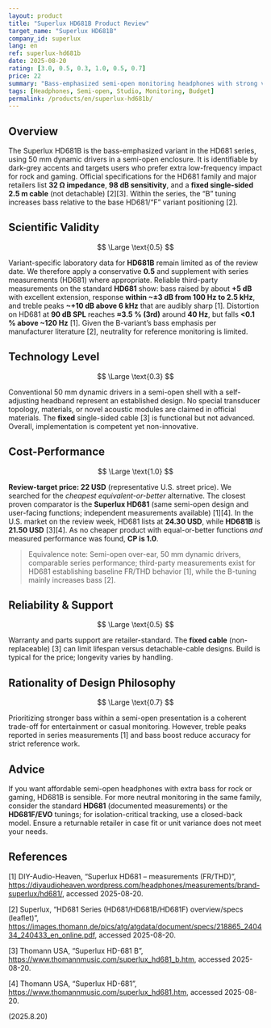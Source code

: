```yaml
---
layout: product
title: "Superlux HD681B Product Review"
target_name: "Superlux HD681B"
company_id: superlux
lang: en
ref: superlux-hd681b
date: 2025-08-20
rating: [3.0, 0.5, 0.3, 1.0, 0.5, 0.7]
price: 22
summary: "Bass-emphasized semi-open monitoring headphones with strong value for bass-weighted use; limited reference accuracy and sparse variant-specific measurements"
tags: [Headphones, Semi-open, Studio, Monitoring, Budget]
permalink: /products/en/superlux-hd681b/
---
```


## Overview

The Superlux HD681B is the bass-emphasized variant in the HD681 series, using 50 mm dynamic drivers in a semi-open enclosure. It is identifiable by dark-grey accents and targets users who prefer extra low-frequency impact for rock and gaming. Official specifications for the HD681 family and major retailers list **32 Ω impedance**, **98 dB sensitivity**, and a **fixed single-sided 2.5 m cable** (not detachable) [2][3]. Within the series, the “B” tuning increases bass relative to the base HD681/“F” variant positioning [2].

## Scientific Validity

$$ \Large \text{0.5} $$

Variant-specific laboratory data for **HD681B** remain limited as of the review date. We therefore apply a conservative **0.5** and supplement with series measurements (HD681) where appropriate. Reliable third-party measurements on the standard **HD681** show: bass raised by about **+5 dB** with excellent extension, response **within ~±3 dB from 100 Hz to 2.5 kHz**, and treble peaks **~+10 dB above 6 kHz** that are audibly sharp [1]. Distortion on HD681 at **90 dB SPL** reaches **≈3.5 % (3rd)** around **40 Hz**, but falls **<0.1 % above ~120 Hz** [1]. Given the B-variant’s bass emphasis per manufacturer literature [2], neutrality for reference monitoring is limited.

## Technology Level

$$ \Large \text{0.3} $$

Conventional 50 mm dynamic drivers in a semi-open shell with a self-adjusting headband represent an established design. No special transducer topology, materials, or novel acoustic modules are claimed in official materials. The **fixed** single-sided cable [3] is functional but not advanced. Overall, implementation is competent yet non-innovative.

## Cost-Performance

$$ \Large \text{1.0} $$

**Review-target price: 22 USD** (representative U.S. street price). We searched for the *cheapest equivalent-or-better* alternative. The closest proven comparator is the **Superlux HD681** (same semi-open design and user-facing functions; independent measurements available) [1][4]. In the U.S. market on the review week, HD681 lists at **24.30 USD**, while **HD681B** is **21.50 USD** [3][4]. As no cheaper product with equal-or-better functions *and* measured performance was found, **CP is 1.0**.

> Equivalence note: Semi-open over-ear, 50 mm dynamic drivers, comparable series performance; third-party measurements exist for HD681 establishing baseline FR/THD behavior [1], while the B-tuning mainly increases bass [2].

## Reliability & Support

$$ \Large \text{0.5} $$

Warranty and parts support are retailer-standard. The **fixed cable** (non-replaceable) [3] can limit lifespan versus detachable-cable designs. Build is typical for the price; longevity varies by handling.

## Rationality of Design Philosophy

$$ \Large \text{0.7} $$

Prioritizing stronger bass within a semi-open presentation is a coherent trade-off for entertainment or casual monitoring. However, treble peaks reported in series measurements [1] and bass boost reduce accuracy for strict reference work.

## Advice

If you want affordable semi-open headphones with extra bass for rock or gaming, HD681B is sensible. For more neutral monitoring in the same family, consider the standard **HD681** (documented measurements) or the **HD681F/EVO** tunings; for isolation-critical tracking, use a closed-back model. Ensure a returnable retailer in case fit or unit variance does not meet your needs.

## References

[1] DIY-Audio-Heaven, “Superlux HD681 – measurements (FR/THD)”, https://diyaudioheaven.wordpress.com/headphones/measurements/brand-superlux/hd681/, accessed 2025-08-20.

[2] Superlux, “HD681 Series (HD681/HD681B/HD681F) overview/specs (leaflet)”, https://images.thomann.de/pics/atg/atgdata/document/specs/218865_240434_240433_en_online.pdf, accessed 2025-08-20.

[3] Thomann USA, “Superlux HD-681 B”, https://www.thomannmusic.com/superlux_hd681_b.htm, accessed 2025-08-20.

[4] Thomann USA, “Superlux HD-681”, https://www.thomannmusic.com/superlux_hd681.htm, accessed 2025-08-20.

(2025.8.20)

